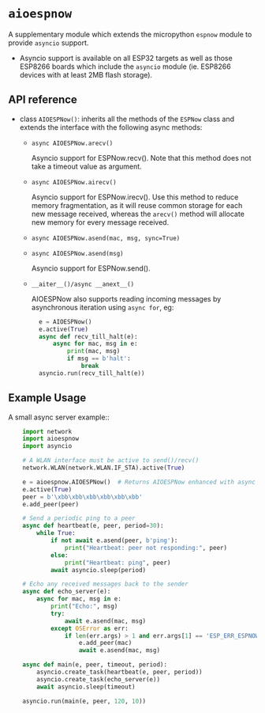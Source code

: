 # `aioespnow`

A supplementary module which extends the micropython `espnow` module to provide
`asyncio` support.

- Asyncio support is available on all ESP32 targets as well as those ESP8266
boards which include the `asyncio` module (ie. ESP8266 devices with at least
2MB flash storage).

## API reference

- class `AIOESPNow()`: inherits all the methods of the `ESPNow` class and
  extends the interface with the following async methods:

  - `async AIOESPNow.arecv()`

      Asyncio support for ESPNow.recv(). Note that this method does not take a
      timeout value as argument.

  - `async AIOESPNow.airecv()`

      Asyncio support for ESPNow.irecv(). Use this method to reduce memory
      fragmentation, as it will reuse common storage for each new message
      received, whereas the `arecv()` method will allocate new memory for every
      message received.

  - `async AIOESPNow.asend(mac, msg, sync=True)`
  - `async AIOESPNow.asend(msg)`

      Asyncio support for ESPNow.send().

  - `__aiter__()/async __anext__()`

      AIOESPNow also supports reading incoming messages by asynchronous
      iteration using `async for`, eg:

    ```python
      e = AIOESPNow()
      e.active(True)
      async def recv_till_halt(e):
          async for mac, msg in e:
              print(mac, msg)
              if msg == b'halt':
                  break
      asyncio.run(recv_till_halt(e))
    ```

## Example Usage

A small async server example::

```python
    import network
    import aioespnow
    import asyncio

    # A WLAN interface must be active to send()/recv()
    network.WLAN(network.WLAN.IF_STA).active(True)

    e = aioespnow.AIOESPNow()  # Returns AIOESPNow enhanced with async support
    e.active(True)
    peer = b'\xbb\xbb\xbb\xbb\xbb\xbb'
    e.add_peer(peer)

    # Send a periodic ping to a peer
    async def heartbeat(e, peer, period=30):
        while True:
            if not await e.asend(peer, b'ping'):
                print("Heartbeat: peer not responding:", peer)
            else:
                print("Heartbeat: ping", peer)
            await asyncio.sleep(period)

    # Echo any received messages back to the sender
    async def echo_server(e):
        async for mac, msg in e:
            print("Echo:", msg)
            try:
                await e.asend(mac, msg)
            except OSError as err:
                if len(err.args) > 1 and err.args[1] == 'ESP_ERR_ESPNOW_NOT_FOUND':
                    e.add_peer(mac)
                    await e.asend(mac, msg)

    async def main(e, peer, timeout, period):
        asyncio.create_task(heartbeat(e, peer, period))
        asyncio.create_task(echo_server(e))
        await asyncio.sleep(timeout)

    asyncio.run(main(e, peer, 120, 10))
```
